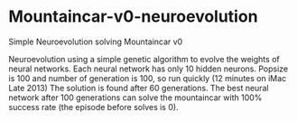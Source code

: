 # Mountaincar-v0-neuroevolution
Simple Neuroevolution solving Mountaincar v0

Neuroevolution using a simple genetic algorithm to evolve the weights of neural networks. 
Each neural network has only 10 hidden neurons.
Popsize is 100 and number of generation is 100, so run quickly (12 minutes on iMac Late 2013)
The solution is found after 60 generations. 
The best neural network after 100 generations can solve the mountaincar with 100% success rate (the episode before solves is 0).
